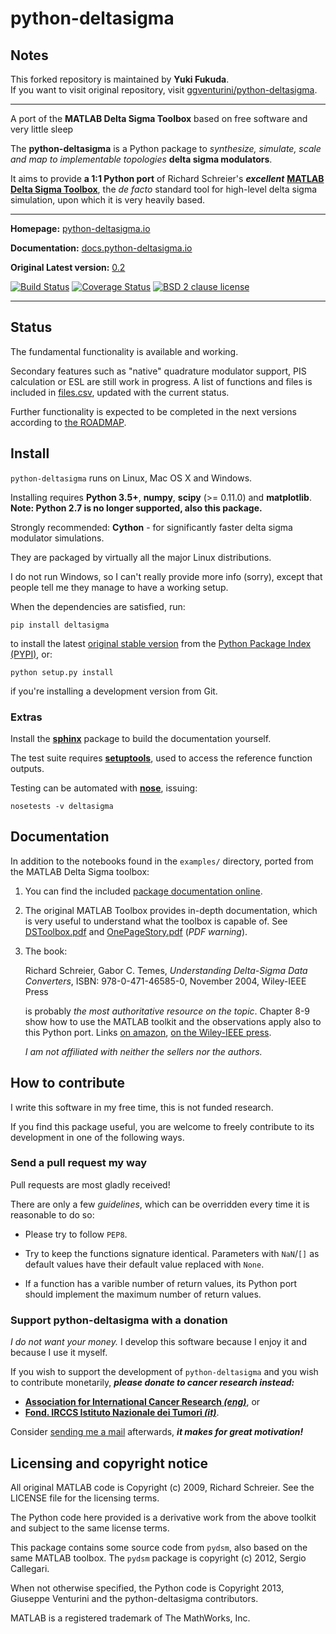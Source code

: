 python-deltasigma
=================

## Notes  
This forked repository is maintained by **Yuki Fukuda**.  
If you want to visit original repository, visit [ggventurini/python-deltasigma](https://github.com/ggventurini/python-deltasigma).  

---

A port of the **MATLAB Delta Sigma Toolbox** based on free software and very little sleep


The **python-deltasigma** is a Python package to *synthesize, simulate, scale
and map to implementable topologies* **delta sigma modulators**.

It aims to provide **a 1:1 Python port** of Richard Schreier's ***excellent***
**[MATLAB Delta Sigma Toolbox](http://www.mathworks.com/matlabcentral/fileexchange/19-delta-sigma-toolbox)**,
the *de facto* standard tool for high-level delta sigma simulation, upon which
it is very heavily based.

***

**Homepage:** [python-deltasigma.io](http://python-deltasigma.io)

**Documentation:** [docs.python-deltasigma.io](http://docs.python-deltasigma.io)

**Original Latest version:** [0.2](https://pypi.python.org/pypi/deltasigma/)


[![Build Status](https://travis-ci.org/Y-F-Acoustics/python-deltasigma.svg?branch=master)](https://travis-ci.org/Yuki-F-HCU/python-deltasigma) 
[![Coverage Status](https://coveralls.io/repos/github/Y/python-deltasigma/badge.svg?branch=master)](https://coveralls.io/github/Yuki-F-HCU/python-deltasigma?branch=master)
[![BSD 2 clause license](http://img.shields.io/badge/license-BSD-brightgreen.png)](https://raw.githubusercontent.com/ggventurini/python-deltasigma/master/LICENSE)


***

## Status

The fundamental functionality is available and working.

Secondary features such as "native" quadrature modulator support,
PIS calculation or ESL are still work in progress. A list of functions
and files is included in [files.csv](https://github.com/ggventurini/python-deltasigma/blob/master/files.csv),
updated with the current status.

Further functionality is expected to be completed in the next versions
according to
[the ROADMAP](https://github.com/ggventurini/python-deltasigma/blob/master/ROADMAP.md).

## Install

`python-deltasigma` runs on Linux, Mac OS X and Windows.

Installing requires **Python 3.5+**, **numpy**, **scipy**
(>= 0.11.0) and **matplotlib**.  
**Note: Python 2.7 is no longer supported, also this package.**

Strongly recommended: **Cython** - for significantly faster delta sigma modulator simulations. 

They are packaged by virtually all
the major Linux distributions.

I do not run Windows, so I can't really provide more info (sorry), except
that people tell me they manage to have a working setup.

When the dependencies are satisfied, run:

    pip install deltasigma

to install the latest [original stable version](https://github.com/ggventurini/python-deltasigma) from the [Python
Package Index (PYPI)](http://pypi.python.org), or:

    python setup.py install

if you're installing a development version from Git.

### Extras

Install the **[sphinx](http://sphinx-doc.org/)** package to build the
documentation yourself.

The test suite requires
**[setuptools](https://pypi.python.org/pypi/setuptools)**,
used to access the reference function outputs.

Testing can be automated with
**[nose](https://pypi.python.org/pypi/nose/)**, issuing:

    nosetests -v deltasigma

## Documentation


In addition to the notebooks found in the `examples/` directory,
ported from the MATLAB Delta Sigma toolbox:

1. You can find the included
   [package documentation online](http://python-deltasigma.readthedocs.org/en/latest/).

2. The original MATLAB Toolbox provides in-depth documentation, which
   is very useful to understand what the toolbox is capable of. See
   [DSToolbox.pdf](https://github.com/ggventurini/python-deltasigma/blob/master/delsig/DSToolbox.pdf?raw=true)
   and [OnePageStory.pdf](https://github.com/ggventurini/python-deltasigma/blob/master/delsig/OnePageStory.pdf?raw=true)
   (*PDF warning*).

3. The book:

    Richard Schreier, Gabor C. Temes, *Understanding Delta-Sigma Data Converters*,
    ISBN: 978-0-471-46585-0, November 2004, Wiley-IEEE Press

    is probably *the most authoritative resource on the topic*. Chapter 8-9 show
    how to use the MATLAB toolkit and the observations apply also to this Python
    port. Links
    [on amazon](http://www.amazon.com/Understanding-Delta-Sigma-Converters-Richard-Schreier/dp/0471465852),
    [on the Wiley-IEEE press](http://eu.wiley.com/WileyCDA/WileyTitle/productCd-0471465852,miniSiteCd-IEEE2.html).

    *I am not affiliated with neither the sellers nor the authors.*

## How to contribute

I write this software in my free time, this is not funded research.

If you find this package useful, you are welcome to freely contribute
to its development in one of the following ways.

### Send a pull request my way

Pull requests are most gladly received!

There are only a few *guidelines*, which can be overridden every time
it is reasonable to do so:

* Please try to follow `PEP8`.

* Try to keep the functions signature identical. Parameters with
  `NaN`/`[]` as default values have their default value replaced with
  `None`.

* If a function has a varible number of return values, its Python port
  should implement the maximum number of return values.

### Support python-deltasigma with a donation

*I do not want your money.* I develop this software because I enjoy it and
because I use it myself.

If you wish to support the development of `python-deltasigma` and you wish
to contribute monetarily, ***please donate to cancer research instead:***

* **[Association for International Cancer Research *(eng)*](http://www.aicr.org.uk/donate.aspx)**,
  or
* **[Fond. IRCCS Istituto Nazionale dei Tumori *(it)*](http://www.istitutotumori.mi.it/modules.php?name=Content&pa=showpage&pid=24)**.

Consider [sending me a mail](http://tinymailto.com/5310) afterwards, ***it
makes for great motivation!***


## Licensing and copyright notice

All original MATLAB code is Copyright (c) 2009, Richard Schreier.
See the LICENSE file for the licensing terms.

The Python code here provided is a derivative work from the above toolkit and
subject to the same license terms.

This package contains some source code from `pydsm`, also based on the same
MATLAB toolbox. The `pydsm` package is copyright (c) 2012, Sergio Callegari.

When not otherwise specified, the Python code is Copyright 2013, Giuseppe
Venturini and the python-deltasigma contributors.

MATLAB is a registered trademark of The MathWorks, Inc.
